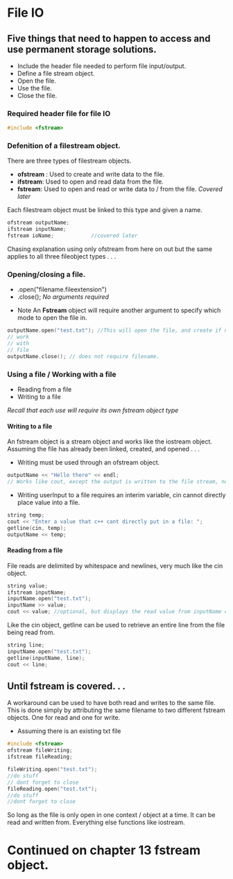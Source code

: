# File IO

## Five things that need to happen to access and use permanent storage solutions.

- Include the header file needed to perform file input/output.
- Define a file stream object.
- Open the file.
- Use the file.
- Close the file.

### Required header file for file IO
```c
#include <fstream>
```
### Defenition of a filestream object.
There are three types of filestream objects.
- **ofstream** : Used to create and write data to the file.
- **ifstream**: Used to open and read data from the file.
- **fstream**: Used to open and read or write data to / from the file. *Covered later*

Each filestream object must be linked to this type and given a name.

```c
ofstream outputName;
ifstream inputName;
fstream ioName;            //covered later
```
Chasing explanation using only ofstream from here on out but the same applies to all three fileobject types . . . 

### Opening/closing a file.
- .open("filename.fileextension")
- .close(); *No arguments required*
* Note An **Fstream** object will require another argument to specify which mode to open the file in. 

```c
outputName.open("test.txt"); //This will open the file, and create if needed.
// work
// with
// file
outputName.close(); // does not require filename.
```
### Using a file / Working with a file
- Reading from a file
- Writing to a file

*Recall that each use will require its own fstream object type*

#### **Writing to a file**
An fstream object is a stream object and works like the iostream object. Assuming the file has already been linked, created, and opened . . . 

- Writing must be used through an ofstream object.
```c
outputName << "Hello there" << endl;
// Works like cout, except the output is written to the file stream, not the console stream.
```
- Writing userInput to a file requires an interim variable, cin cannot directly place value into a file.
```c
string temp;
cout << "Enter a value that c++ cant directly put in a file: ";
getline(cin, temp);
outputName << temp;
```

#### **Reading from a file**
File reads are delimited by whitespace and newlines, very much like the cin object.
```c
string value;
ifstream inputName;
inputName.open("test.txt");
inputName >> value;
cout << value; //optional, but displays the read value from inputName object / file.
```
Like the cin object, getline can be used to retrieve an entire line from the file being read from.

```c
string line;
inputName.open("test.txt");
getline(inputName, line); 
cout << line;
```

## Until fstream is covered. . .
A workaround can be used to have both read and writes to the same file. This is done simply by attributing the same filename to two different fstream objects. One for read and one for write.

- Assuming there is an existing txt file

```c
#include <fstream>
ofstream fileWriting;
ifstream fileReading;

fileWriting.open("test.txt");
//do stuff
// dont forget to close
fileReading.open("test.txt");
//do stuff
//dont forget to close
```
So long as the file is only open in one context / object at a time. It can be read and written from.
Everything else functions like iostream.

# Continued on chapter 13 fstream object.